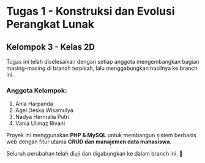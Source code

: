 # Tugas 1 - Konstruksi dan Evolusi Perangkat Lunak

## Kelompok 3 - Kelas 2D

Tugas ini telah diselesaikan dengan setiap anggota mengembangkan bagian masing-masing di branch terpisah, lalu menggabungkan hasilnya ke branch ini.

### **Anggota Kelompok:**
1. Anla Harpanda  
2. Agel Deska Wisamulya  
3. Nadya Hermalia Putri  
4. Vania Ulimaz Rivani  

Proyek ini menggunakan **PHP & MySQL** untuk membangun sistem berbasis web dengan fitur utama **CRUD dan manajemen data mahasiswa**.  

Seluruh perubahan telah diuji dan digabungkan ke dalam branch ini. 🚀
